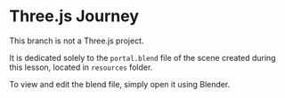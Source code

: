 
# Three.js Journey

This branch is not a Three.js project. 

It is dedicated solely to the `portal.blend` file of the scene created during this lesson, located in `resources` folder.

To view and edit the blend file, simply open it using Blender. 

